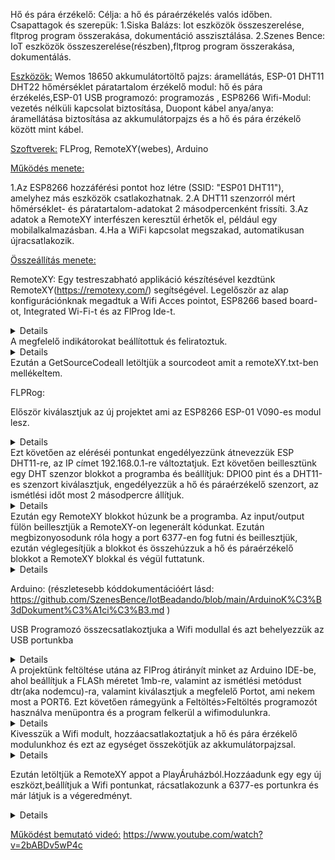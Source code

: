 Hő és pára érzékelő:
Célja: a hő és páraérzékelés valós időben.
Csapattagok és szerepük: 1.Siska Balázs: Iot eszközök összeszerelése, fltprog program összerakása, dokumentáció asszisztálása. 2.Szenes Bence: IoT eszközök összeszerelése(részben),fltprog program összerakása, dokumentálás.

<ins>Eszközök:</ins> Wemos 18650 akkumulátortöltő pajzs: áramellátás, ESP-01 DHT11 DHT22 hőmérséklet páratartalom érzékelő modul: hő és pára érzékelés,ESP-01 USB programozó: programozás , ESP8266 Wifi-Modul: vezetés nélküli kapcsolat biztosítása, Duopont kábel anya/anya: áramellátása biztosítása az akkumulátorpajzs és a hő és pára érzékelő között mint kábel.

<ins>Szoftverek:</ins> FLProg, RemoteXY(webes), Arduino

<ins>Működés menete:</ins>

1.Az ESP8266 hozzáférési pontot hoz létre (SSID: "ESP01 DHT11"), amelyhez más eszközök csatlakozhatnak.
2.A DHT11 szenzorról mért hőmérséklet- és páratartalom-adatokat 2 másodpercenként frissíti.
3.Az adatok a RemoteXY interfészen keresztül érhetők el, például egy mobilalkalmazásban.
4.Ha a WiFi kapcsolat megszakad, automatikusan újracsatlakozik.

<ins>Összeállítás menete:</ins>

RemoteXY:
Egy testreszabható applikáció készítésével kezdtünk RemoteXY(https://remotexy.com/) segítségével.
Legelőször az alap konfigurációnknak megadtuk a Wifi Acces pointot, ESP8266 based board-ot, Integrated Wi-Fi-t és az FlProg Ide-t.
<details> <image src="https://github.com/SzenesBence/IotBeadando/blob/main/kepek/RemoteXY1.png" ></details>
A megfelelő indikátorokat beállítottuk és feliratoztuk.
  <details> <image src="https://github.com/SzenesBence/IotBeadando/blob/main/kepek/RemoteXY2.png" ></details>
Ezután a GetSourceCodeall letöltjük a sourcodeot amit a remoteXY.txt-ben mellékeltem.


FLPRog:

Először kiválasztjuk az új projektet ami az ESP8266 ESP-01 V090-es modul lesz.
  <details> <image src="https://github.com/SzenesBence/IotBeadando/blob/main/kepek/FLProg1.png" ></details>
Ezt követően az eléréséi pontunkat engedélyezzünk átnevezzük ESP DHT11-re, az IP címet 192.168.0.1-re változtatjuk.
Ezt követően beillesztünk egy DHT szenzor blokkot a programba és beállítjuk: DPIO0 pint  és a DHT11-es szenzort kiválasztjuk, engedélyezzük a hő és páraérzékelő szenzort, az ismétlési időt most 2 másodpercre állítjuk.
     <details> <image src="https://github.com/SzenesBence/IotBeadando/blob/main/kepek/FLProg2.png" ></details>
Ezután egy RemoteXY blokkot húzunk be a programba. Az input/output fülön beillesztjük a RemoteXY-on legenerált kódunkat. Ezután megbizonyosodunk róla hogy a port 6377-en fog futni és beillesztjük, ezután véglegesítjük a blokkot és összehúzzuk a hő és páraérzékelő blokkot a RemoteXY blokkal és végül futtatunk.
        <details> <image src="https://github.com/SzenesBence/IotBeadando/blob/main/kepek/FLprog3.png" ></details>


Arduino:
(részletesebb kóddokumentációért lásd: https://github.com/SzenesBence/IotBeadando/blob/main/ArduinoK%C3%B3dDokument%C3%A1ci%C3%B3.md )

USB Programozó összecsatlakoztjuka  a Wifi modullal és azt behelyezzük az USB portunkba
   <details> <image src="https://github.com/SzenesBence/IotBeadando/blob/main/kepek/programozo.jpg" ></details>
A projektünk feltöltése utána az FlProg átirányít minket az Arduino IDE-be, ahol beállítjuk a FLASh méretet 1mb-re, valamint az ismétlési metódust dtr(aka nodemcu)-ra, valamint kiválasztjuk a megfelelő Portot, ami nekem most a PORT6. Ezt követően rámegyünk a Feltöltés>Feltöltés programozót használva menüpontra és a program felkerül a wifimodulunkra.
        <details> <image src="https://github.com/SzenesBence/IotBeadando/blob/main/kepek/arduino.png" ></details>
Kivesszük a Wifi modult, hozzáacsatlakoztatjuk a hő és pára érzékelő modulunkhoz és ezt az egységet összekötjük az akkumulátorpajzsal.
                 <details> <image src="https://github.com/SzenesBence/IotBeadando/blob/main/kepek/Homero.jpg" ></details>


Ezután letöltjük a RemoteXY appot a PlayÁruházból.Hozzáadunk egy egy új eszközt,beállítjuk a Wifi pontunkat, rácsatlakozunk a 6377-es portunkra és már látjuk is a végeredményt.
        <details> <image src="https://github.com/SzenesBence/IotBeadando/blob/main/kepek/RemoteApp.jpg" ></details>

<ins>Működést bemutató videó:</ins>
https://www.youtube.com/watch?v=2bABDv5wP4c





